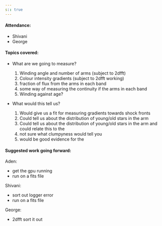 ```yaml
---
s:: true
---
```



#### Attendance:

 - Shivani 
 - George 



#### Topics covered:

-  What are we going to measure?
	1. Winding angle and number of arms (subject to 2dfft)
	2. Colour intensity gradients (subject to 2dfft working)
	3. fraction of flux from the arms in each band
	4. some way of measuring the continuity if the arms in each band
	5. Winding against age? 

- What would this tell us?
	1. Would give us a fit for measuring gradients towards shock fronts
	2. Could tell us about the distribution of young/old stars in the arm
	3. Could tell us about the distribution of young/old stars in the arm and could relate this to the 
	4. not sure what clumpyness would tell you
	5. would be good evidence for the 

#### Suggested work going forward:

Aden:
- get the gpu running
- run on a fits file

Shivani:
- sort out logger error
- run on a fits file


George:
- 2dfft sort it out

